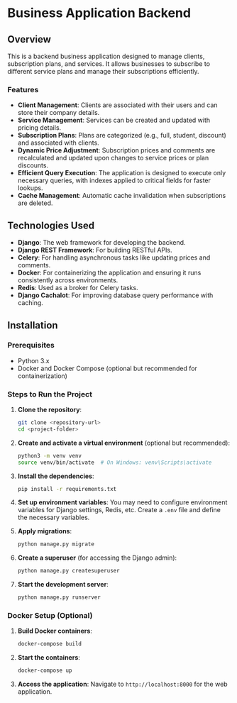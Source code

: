 # Business Application Backend

## Overview
This is a backend business application designed to manage clients, subscription plans, and services. It allows businesses to subscribe to different service plans and manage their subscriptions efficiently.

### Features
- **Client Management**: Clients are associated with their users and can store their company details.
- **Service Management**: Services can be created and updated with pricing details.
- **Subscription Plans**: Plans are categorized (e.g., full, student, discount) and associated with clients.
- **Dynamic Price Adjustment**: Subscription prices and comments are recalculated and updated upon changes to service prices or plan discounts.
- **Efficient Query Execution**: The application is designed to execute only necessary queries, with indexes applied to critical fields for faster lookups.
- **Cache Management**: Automatic cache invalidation when subscriptions are deleted.

## Technologies Used
- **Django**: The web framework for developing the backend.
- **Django REST Framework**: For building RESTful APIs.
- **Celery**: For handling asynchronous tasks like updating prices and comments.
- **Docker**: For containerizing the application and ensuring it runs consistently across environments.
- **Redis**: Used as a broker for Celery tasks.
- **Django Cachalot**: For improving database query performance with caching.

## Installation

### Prerequisites
- Python 3.x
- Docker and Docker Compose (optional but recommended for containerization)

### Steps to Run the Project

1. **Clone the repository**:
    ```bash
    git clone <repository-url>
    cd <project-folder>
    ```

2. **Create and activate a virtual environment** (optional but recommended):
    ```bash
    python3 -m venv venv
    source venv/bin/activate  # On Windows: venv\Scripts\activate
    ```

3. **Install the dependencies**:
    ```bash
    pip install -r requirements.txt
    ```

4. **Set up environment variables**:
    You may need to configure environment variables for Django settings, Redis, etc. Create a `.env` file and define the necessary variables.

5. **Apply migrations**:
    ```bash
    python manage.py migrate
    ```

6. **Create a superuser** (for accessing the Django admin):
    ```bash
    python manage.py createsuperuser
    ```

7. **Start the development server**:
    ```bash
    python manage.py runserver
    ```

### Docker Setup (Optional)
1. **Build Docker containers**:
    ```bash
    docker-compose build
    ```

2. **Start the containers**:
    ```bash
    docker-compose up
    ```

3. **Access the application**:
   Navigate to `http://localhost:8000` for the web application.